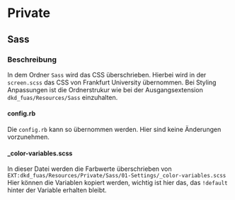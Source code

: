 # Private

## Sass

### Beschreibung

In dem Ordner `Sass` wird das CSS  überschrieben. Hierbei wird in der `screen.scss` das CSS von Frankfurt University übernommen.
Bei Styling Anpassungen ist die Ordnerstrukur wie bei der Ausgangsextension `dkd_fuas/Resources/Sass` einzuhalten.

#### config.rb
Die `config.rb` kann so übernommen werden. Hier sind keine Änderungen vorzunehmen.

#### _color-variables.scss
In dieser Datei werden die Farbwerte überschrieben von `EXT:dkd_fuas/Resources/Private/Sass/01-Settings/_color-variables.scss`
Hier können die Variablen kopiert werden, wichtig ist hier das, das `!default` hinter der Variable erhalten bleibt.
